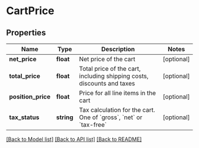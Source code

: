 # CartPrice

## Properties
Name | Type | Description | Notes
------------ | ------------- | ------------- | -------------
**net_price** | **float** | Net price of the cart | [optional] 
**total_price** | **float** | Total price of the cart, including shipping costs, discounts and taxes | [optional] 
**position_price** | **float** | Price for all line items in the cart | [optional] 
**tax_status** | **string** | Tax calculation for the cart. One of &#x60;gross&#x60;, &#x60;net&#x60; or &#x60;tax-free&#x60; | [optional] 

[[Back to Model list]](../../README.md#documentation-for-models) [[Back to API list]](../../README.md#documentation-for-api-endpoints) [[Back to README]](../../README.md)

